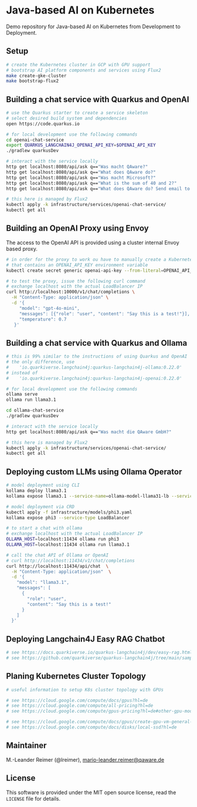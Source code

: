 # Java-based AI on Kubernetes

Demo repository for Java-based AI on Kubernetes from Development to Deployment.

## Setup

```bash
# create the Kubernetes cluster in GCP with GPU support
# bootstrap AI platform components and services using Flux2
make create-gke-cluster
make bootstrap-flux2
```

## Building a chat service with Quarkus and OpenAI

```bash
# use the Quarkus starter to create a service skeleton
# select desired build system and dependencies
open https://code.quarkus.io

# for local development use the following commands 
cd openai-chat-service
export QUARKUS_LANGCHAIN4J_OPENAI_API_KEY=$OPENAI_API_KEY
./gradlew quarkusDev

# interact with the service locally
http get localhost:8080/api/ask q=="Was macht QAware?"
http get localhost:8080/api/ask q=="What does QAware do?"
http get localhost:8080/api/ask q=="Was macht Microsoft?"
http get localhost:8080/api/ask q=="What is the sum of 40 and 2?"
http get localhost:8080/api/ask q=="What does QAware do? Send email to mlr@qaware.de with subject Information and response as message."

# this here is managed by Flux2
kubectl apply -k infrastructure/services/openai-chat-service/
kubectl get all
```

## Building an OpenAI Proxy using Envoy

The access to the OpenAI API is provided using a cluster internal Envoy based proxy.

```bash
# in order for the proxy to work ou have to manually create a Kubernetes secret
# that contains an OPENAI_API_KEY environment variable
kubectl create secret generic openai-api-key --from-literal=OPENAI_API_KEY=$OPENAI_API_KEY

# to test the proxy, issue the following curl command
# exchange localhost with the actual LoadBalancer IP
curl http://localhost:10000/v1/chat/completions \
  -H "Content-Type: application/json" \
  -d '{
     "model": "gpt-4o-mini",
     "messages": [{"role": "user", "content": "Say this is a test!"}],
     "temperature": 0.7
   }'
```

## Building a chat service with Quarkus and Ollama

```bash
# this is 99% similar to the instructions of using Quarkus and OpenAI
# the only difference, use
#    'io.quarkiverse.langchain4j:quarkus-langchain4j-ollama:0.22.0'
# instead of 
#    'io.quarkiverse.langchain4j:quarkus-langchain4j-openai:0.22.0'

# for local development use the following commands 
ollama serve
ollama run llama3.1

cd ollama-chat-service
./gradlew quarkusDev

# interact with the service locally
http get localhost:8080/api/ask q=="Was macht die QAware GmbH?"

# this here is managed by Flux2
kubectl apply -k infrastructure/services/openai-chat-service/
kubectl get all
```

## Deploying custom LLMs using Ollama Operator

```bash
# model deployment using CLI
kollama deploy llama3.1
kollama expose llama3.1 --service-name=ollama-model-llama31-lb --service-type=LoadBalancer

# model deployment via CRD
kubectl apply -f infrastructure/models/phi3.yaml
kollama expose phi3 --service-type LoadBalancer

# to start a chat with ollama
# exchange localhost with the actual LoadBalancer IP
OLLAMA_HOST=localhost:11434 ollama run phi3
OLLAMA_HOST=localhost:11434 ollama run llama3.1

# call the chat API of Ollama or OpenAI
# curl http://localhost:11434/v1/chat/completions
curl http://localhost:11434/api/chat  \
  -H "Content-Type: application/json"  \
  -d '{
    "model": "llama3.1",
    "messages": [
      {
        "role": "user",
        "content": "Say this is a test!"
      }
    ]
  }'
```

## Deploying Langchain4J Easy RAG Chatbot

```bash
# see https://docs.quarkiverse.io/quarkus-langchain4j/dev/easy-rag.html
# see https://github.com/quarkiverse/quarkus-langchain4j/tree/main/samples/chatbot-easy-rag
```

## Planing Kubernetes Cluster Topology

```bash
# useful information to setup K8s cluster topology with GPUs

# see https://cloud.google.com/compute/docs/gpus?hl=de
# see https://cloud.google.com/compute/all-pricing?hl=de
# see https://cloud.google.com/compute/gpus-pricing?hl=de#other-gpu-models

# see https://cloud.google.com/compute/docs/gpus/create-gpu-vm-general-purpose?hl=de
# see https://cloud.google.com/compute/docs/disks/local-ssd?hl=de
```

## Maintainer

M.-Leander Reimer (@lreimer), <mario-leander.reimer@qaware.de>

## License

This software is provided under the MIT open source license, read the `LICENSE`
file for details.
